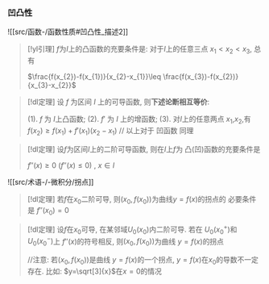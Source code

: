 
### 凹凸性
![[src/函数-/函数性质#凹凸性_描述2]]



> [!yl引理] 
> $f$为$I$上的凸函数的充要条件是:
> 对于$I$上的任意三点 $x_{1}<x_{2}<x_{3}$, 总有
> 
> $\frac{f(x_{2})-f(x_{1})}{x_{2}-x_{1}}\leq \frac{f(x_{3})-f(x_{2})}{x_{3}-x_{2}}$

> [!dl定理] 
> 设 $f$ 为区间 $I$ 上的可导函数, 则**下述论断相互等价**:
> 
> (1). $f$ 为 $I$上凸函数;
> (2). $f'$ 为 $I$ 上的增函数;
> (3). 对$I$上的任意两点 $x_1$,$x_2$,有 $f(x_{2})\geq f(x_{1})+f'(x_{1})(x_{2}-x_{1})$
> // 以上对于 凹函数 同理

> [!dl定理] 
> 设$f$为区间$I$上的二阶可导函数, 则在$I$上$f$为 凸(凹)函数的充要条件是
> 
> $f''(x)\geq 0 ~(f''(x)\leq 0)~,~x\in I$
> 
  
![[src/术语-/-微积分/拐点]]


> [!dl定理] 
> 若$f$在$x_0$二阶可导, 则$(x_{0},f(x_{0}))$为曲线$y=f(x)$的拐点的 必要条件是 $f''(x_{0})=0$


> [!dl定理] 
> 设$f$在$x_0$可导, 在某邻域$U_0(x_{0})$内二阶可导.
> 若在 $U_0(x_{0}^{+})$和$U_0(x_{0}^{-})$上 $f''(x)$的符号相反, 则$(x_{0},f(x_{0}))$为曲线 $y=f(x)$的拐点
> 
> //注意: 若$(x_{0},f(x_{0}))$是曲线 $y=f(x)$的一个拐点, $y=f(x)$在$x_0$的导数不一定存在. 比如: $y=\sqrt[3]{x}$在$x=0$的情况


